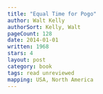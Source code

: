 ```yaml
---
title: "Equal Time for Pogo"
author: Walt Kelly
authorSort: Kelly, Walt
pageCount: 128
date: 2014-01-01
written: 1968
stars: 4
layout: post
category: book
tags: read unreviewed
mapping: USA, North America
---
```

